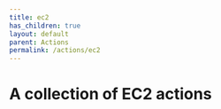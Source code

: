 ```yaml
---
title: ec2
has_children: true
layout: default
parent: Actions
permalink: /actions/ec2
---
```


# A collection of EC2 actions